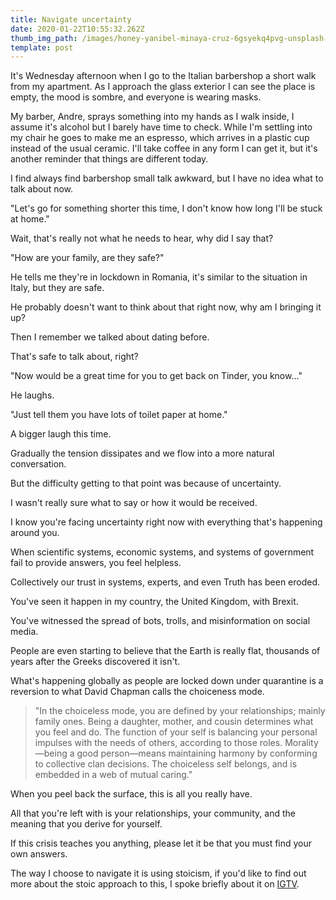 ```yaml
---
title: Navigate uncertainty
date: 2020-01-22T10:55:32.262Z
thumb_img_path: /images/honey-yanibel-minaya-cruz-6gsyekq4pvg-unsplash-2-2.jpg
template: post
---
```

It's Wednesday afternoon when I go to the Italian barbershop a short walk from my apartment. As I approach the glass exterior I can see the place is empty, the mood is sombre, and everyone is wearing masks.

My barber, Andre, sprays something into my hands as I walk inside, I assume it's alcohol but I barely have time to check. While I'm settling into my chair he goes to make me an espresso, which arrives in a plastic cup instead of the usual ceramic. I'll take coffee in any form I can get it, but it's another reminder that things are different today.

I find always find barbershop small talk awkward, but I have no idea what to talk about now.

"Let's go for something shorter this time, I don't know how long I'll be stuck at home."

Wait, that's really not what he needs to hear, why did I say that?

"How are your family, are they safe?"

He tells me they're in lockdown in Romania, it's similar to the situation in Italy, but they are safe. 

He probably doesn't want to think about that right now, why am I bringing it up?

Then I remember we talked about dating before.

That's safe to talk about, right?

"Now would be a great time for you to get back on Tinder, you know..."

He laughs.

"Just tell them you have lots of toilet paper at home."

A bigger laugh this time.

Gradually the tension dissipates and we flow into a more natural conversation.

But the difficulty getting to that point was because of uncertainty.

I wasn't really sure what to say or how it would be received.

I know you're facing uncertainty right now with everything that's happening around you.

When scientific systems, economic systems, and systems of government fail to provide answers, you feel helpless.

Collectively our trust in systems, experts, and even Truth has been eroded.

You've seen it happen in my country, the United Kingdom, with Brexit.

You've witnessed the spread of bots, trolls, and misinformation on social media.

People are even starting to believe that the Earth is really flat, thousands of years after the Greeks discovered it isn't.

What's happening globally as people are locked down under quarantine is a reversion to what David Chapman calls the choiceness mode.

> "In the choiceless mode, you are defined by your relationships; mainly family ones. Being a daughter, mother, and cousin determines what you feel and do. The function of your self is balancing your personal impulses with the needs of others, according to those roles. Morality—being a good person—means maintaining harmony by conforming to collective clan decisions. The choiceless self belongs, and is embedded in a web of mutual caring."

When you peel back the surface, this is all you really have.

All that you're left with is your relationships, your community, and the meaning that you derive for yourself.

If this crisis teaches you anything, please let it be that you must find your own answers.

The way I choose to navigate it is using stoicism, if you'd like to find out more about the stoic approach to this, I spoke briefly about it on [IGTV](https://www.instagram.com/tv/B987531gz4n/).